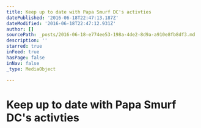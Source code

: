 ```yaml
---
title: Keep up to date with Papa Smurf DC's activties
datePublished: '2016-06-18T22:47:13.187Z'
dateModified: '2016-06-18T22:47:12.931Z'
author: []
sourcePath: _posts/2016-06-18-e774ee53-198a-4de2-8d9a-a910e8fb8df3.md
description: ''
starred: true
inFeed: true
hasPage: false
inNav: false
_type: MediaObject

---
```

# Keep up to date with Papa Smurf DC's activties